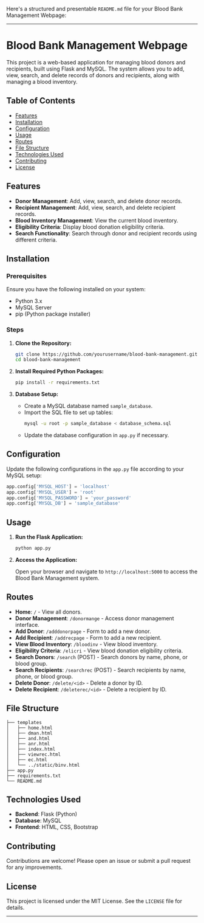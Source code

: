 Here's a structured and presentable `README.md` file for your Blood Bank Management Webpage:

---

# Blood Bank Management Webpage

This project is a web-based application for managing blood donors and recipients, built using Flask and MySQL. The system allows you to add, view, search, and delete records of donors and recipients, along with managing a blood inventory.

## Table of Contents

- [Features](#features)
- [Installation](#installation)
- [Configuration](#configuration)
- [Usage](#usage)
- [Routes](#routes)
- [File Structure](#file-structure)
- [Technologies Used](#technologies-used)
- [Contributing](#contributing)
- [License](#license)

## Features

- **Donor Management**: Add, view, search, and delete donor records.
- **Recipient Management**: Add, view, search, and delete recipient records.
- **Blood Inventory Management**: View the current blood inventory.
- **Eligibility Criteria**: Display blood donation eligibility criteria.
- **Search Functionality**: Search through donor and recipient records using different criteria.

## Installation

### Prerequisites

Ensure you have the following installed on your system:

- Python 3.x
- MySQL Server
- pip (Python package installer)

### Steps

1. **Clone the Repository:**

   ```bash
   git clone https://github.com/yourusername/blood-bank-management.git
   cd blood-bank-management
   ```

2. **Install Required Python Packages:**

   ```bash
   pip install -r requirements.txt
   ```

3. **Database Setup:**

   - Create a MySQL database named `sample_database`.
   - Import the SQL file to set up tables:
     ```bash
     mysql -u root -p sample_database < database_schema.sql
     ```
   - Update the database configuration in `app.py` if necessary.

## Configuration

Update the following configurations in the `app.py` file according to your MySQL setup:

```python
app.config['MYSQL_HOST'] = 'localhost'
app.config['MYSQL_USER'] = 'root'
app.config['MYSQL_PASSWORD'] = 'your_password'
app.config['MYSQL_DB'] = 'sample_database'
```

## Usage

1. **Run the Flask Application:**

   ```bash
   python app.py
   ```

2. **Access the Application:**

   Open your browser and navigate to `http://localhost:5000` to access the Blood Bank Management system.

## Routes

- **Home**: `/` - View all donors.
- **Donor Management**: `/donormange` - Access donor management interface.
- **Add Donor**: `/adddonorpage` - Form to add a new donor.
- **Add Recipient**: `/addrecpage` - Form to add a new recipient.
- **View Blood Inventory**: `/bloodinv` - View blood inventory.
- **Eligibility Criteria**: `/elicri` - View blood donation eligibility criteria.
- **Search Donors**: `/search` (POST) - Search donors by name, phone, or blood group.
- **Search Recipients**: `/searchrec` (POST) - Search recipients by name, phone, or blood group.
- **Delete Donor**: `/delete/<id>` - Delete a donor by ID.
- **Delete Recipient**: `/deleterec/<id>` - Delete a recipient by ID.

## File Structure

```
├── templates
│   ├── home.html
│   ├── dman.html
│   ├── and.html
│   ├── anr.html
│   ├── index.html
│   ├── viewrec.html
│   ├── ec.html
│   └── ../static/binv.html
├── app.py
├── requirements.txt
└── README.md
```

## Technologies Used

- **Backend**: Flask (Python)
- **Database**: MySQL
- **Frontend**: HTML, CSS, Bootstrap

## Contributing

Contributions are welcome! Please open an issue or submit a pull request for any improvements.

## License

This project is licensed under the MIT License. See the `LICENSE` file for details.

---

